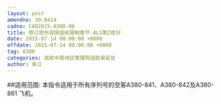 ```yaml
---
layout: post
amendno: 39-8414
cadno: CAD2015-A380-06
title: 修订损伤容限适航限制章节-ALS第2部分
date: 2015-07-14 00:00:00 +0800
effdate: 2015-07-14 00:00:00 +0800
tag: A380
categories: 民航中南地区管理局适航审定处
author: 朱江
---
```


##适用范围:
本指令适用于所有序列号的空客A380-841、A380-842及A380-861
飞机。

